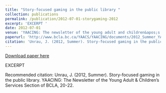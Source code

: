```yaml
---
title: "Story-focused gaming in the public library "
collection: publications
permalink: /publication/2012-07-01-storygaming-2012
excerpt: 'EXCERPT '
date: 2012-07-01
venue: 'YAACING: The newsletter of the young adult and children&apos;s services section of BCLA '
paperurl: 'http://www.bcla.bc.ca/YAACS/YAACING/documents/2012_Summer_YAACING.pdf'
citation: 'Unrau, J. (2012, Summer). Story-focused gaming in the public library. YAACING: The Newsletter of the Young Adult &amp; Children’s Services Section of BCLA, 20-22.'
---
```


<a href='http://www.bcla.bc.ca/YAACS/YAACING/documents/2012_Summer_YAACING.pdf'>Download paper here</a>

EXCERPT 

Recommended citation: Unrau, J. (2012, Summer). Story-focused gaming in the public library. YAACING: The Newsletter of the Young Adult & Children’s Services Section of BCLA, 20-22.